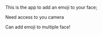 This is the app to add an emoji to your face;

Need access to you camera

Can add emoji to multiple face!
